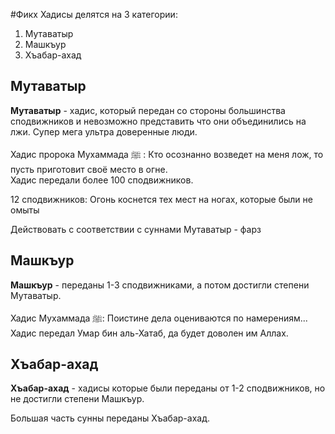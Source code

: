 #Фикх 
Хадисы делятся на 3 категории:  
1) Мутаватыр   
2) Машкъур    
3) Хъабар-ахад
## Мутаватыр

__Мутаватыр__ - хадис, который передан со стороны большинства сподвижников и невозможно представить что они объединились на лжи. Супер мега ультра доверенные люди.

Хадис пророка Мухаммада ﷺ : Кто осознанно возведет на меня лож, то пусть приготовит своё место в огне.  
Хадис передали более 100 сподвижников.

12 сподвижников: Огонь коснется тех мест на ногах, которые были не омыты

Действовать с соответствии с суннами Мутаватыр - фарз

## Машкъур

__Машкъур__ - переданы 1-3 сподвижниками, а потом достигли степени Мутаватыр.

Хадис Мухаммада ﷺ: Поистине дела оцениваются по намерениям...   
Хадис передал Умар бин аль-Хатаб, да будет доволен им Аллах.

## Хъабар-ахад

__Хъабар-ахад__ - хадисы которые были переданы от 1-2 сподвижников, но не достигли степени Машкъур.

Большая часть сунны переданы Хъабар-ахад.